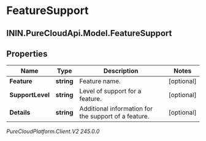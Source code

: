# FeatureSupport

## ININ.PureCloudApi.Model.FeatureSupport

## Properties

|Name | Type | Description | Notes|
|------------ | ------------- | ------------- | -------------|
| **Feature** | **string** | Feature name. | [optional] |
| **SupportLevel** | **string** | Level of support for a feature. | [optional] |
| **Details** | **string** | Additional information for the support of a feature. | [optional] |



_PureCloudPlatform.Client.V2 245.0.0_
